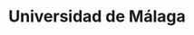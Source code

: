 ---
title: "Universidad de Málaga"
type: "andalucia"
external_link: "https://www.uma.es/informacion-covid-19/info/123065/informacion-general/"
file_title: "Acuerdo Adaptación Enseñanza"
file_link: "https://www.uma.es/media/files/MarcoOrganizativoUMACurso2021.pdf"
---